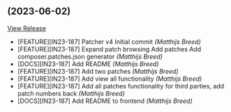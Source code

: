 ##  (2023-06-02)

[View Release](https://bitbucket.org/experius/happy-horizon-patches.git/commits/tag/)

*  [FEATURE][IN23-187] Patcher v4 Initial commit *(Matthijs Breed)*
*  [FEATURE][IN23-187] Expand patch browsing Add patches Add composer.patches.json generator *(Matthijs Breed)*
*  [DOCS][IN23-187] Add README *(Matthijs Breed)*
*  [FEATURE][IN23-187] Add two patches *(Matthijs Breed)*
*  [FEATURE][IN23-187] Add view all functionality *(Matthijs Breed)*
*  [FEATURE][IN23-187] Add all patches functionality for third parties, add patch numbers back *(Matthijs Breed)*
*  [DOCS][IN23-187] Add README to frontend *(Matthijs Breed)*


